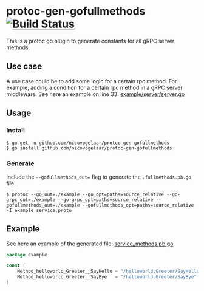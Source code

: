 # protoc-gen-gofullmethods [![Build Status](https://travis-ci.org/nicovogelaar/protoc-gen-gofullmethods.svg?branch=master)](https://travis-ci.org/nicovogelaar/protoc-gen-gofullmethods)

This is a protoc go plugin to generate constants for all gRPC server methods.

## Use case

A use case could be to add some logic for a certain rpc method. For example, adding a condition for a certain rpc method in a gRPC server middleware. See here an example on line 33: [example/server/server.go](./example/server/server.go)

## Usage

### Install
```
$ go get -u github.com/nicovogelaar/protoc-gen-gofullmethods
$ go install github.com/nicovogelaar/protoc-gen-gofullmethods
```

### Generate

Include the `--gofullmethods_out=` flag to generate the `.fullmethods.pb.go` file.

```
$ protoc --go_out=./example --go_opt=paths=source_relative --go-grpc_out=./example --go-grpc_opt=paths=source_relative --gofullmethods_out=./example --gofullmethods_opt=paths=source_relative -I example service.proto
```

## Example

See here an example of the generated file: [service_methods.pb.go](./example/service_methods.pb.go)

```go
package example

const (
	Method_helloworld_Greeter__SayHello = "/helloworld.Greeter/SayHello"
	Method_helloworld_Greeter__SayBye   = "/helloworld.Greeter/SayBye"
)
```
